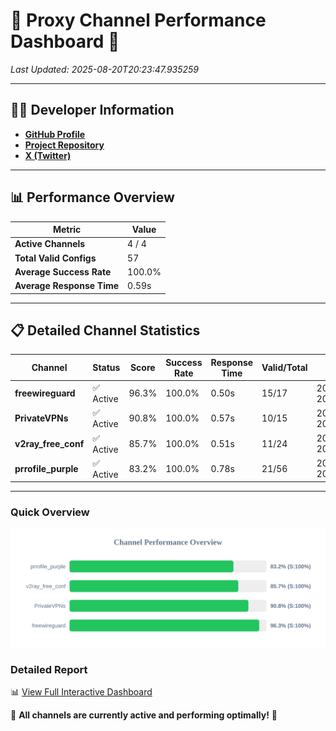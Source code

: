 # 🌟 Proxy Channel Performance Dashboard 🌟

_Last Updated: 2025-08-20T20:23:47.935259_

---

## 👩‍💻 Developer Information

- **[GitHub Profile](https://github.com/4n0nymou3)**  
- **[Project Repository](https://github.com/4n0nymou3/multi-proxy-config-fetcher)**  
- **[X (Twitter)](https://x.com/4n0nymou3)**  

---

## 📊 Performance Overview

| Metric                | Value       |
|-----------------------|-------------|
| **Active Channels**   | 4 / 4       |
| **Total Valid Configs** | 57          |
| **Average Success Rate** | 100.0%      |
| **Average Response Time** | 0.59s       |

---

## 📋 Detailed Channel Statistics

| Channel          | Status     | Score  | Success Rate | Response Time | Valid/Total | Last Success               |
|------------------|------------|--------|--------------|---------------|-------------|----------------------------|
| **freewireguard**  | ✅ Active  | 96.3%  | 100.0% | 0.50s         | 15/17       | 2025-08-20T20:23:47.933498 |
| **PrivateVPNs**  | ✅ Active  | 90.8%  | 100.0% | 0.57s         | 10/15       | 2025-08-20T20:23:47.407948 |
| **v2ray_free_conf**  | ✅ Active  | 85.7%  | 100.0% | 0.51s         | 11/24       | 2025-08-20T20:23:46.793782 |
| **prrofile_purple**  | ✅ Active  | 83.2%  | 100.0% | 0.78s         | 21/56       | 2025-08-20T20:23:46.241831 |

---

### Quick Overview
<div align="center">
  <a href="https://raw.githubusercontent.com/nullluser/NullRepo/refs/heads/main/assets/channel_stats_chart.svg">
    <img src="https://raw.githubusercontent.com/nullluser/NullRepo/refs/heads/main/assets/channel_stats_chart.svg" alt="Source Performance Statistics" width="800">
  </a>
</div>

### Detailed Report
📊 [View Full Interactive Dashboard](https://htmlpreview.github.io/?https://github.com/nullluser/NullRepo/blob/main/assets/performance_report.html)

🎉 **All channels are currently active and performing optimally!** 🎉
